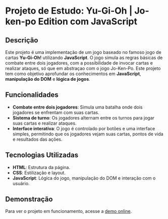 # Projeto de Estudo: Yu-Gi-Oh | Jo-ken-po Edition com JavaScript

## Descrição

Este projeto é uma implementação de um jogo baseado no famoso jogo de cartas **Yu-Gi-Oh!** utilizando **JavaScript**. O jogo simula as regras básicas de combate entre dois jogadores, com a possibilidade de invocar cartas e realizar ataques, só que em abstraçao com o jogo Jo-Ken-Po. Este projeto tem como objetivo aprofundar os conhecimentos em **JavaScript**, **manipulação do DOM** e **lógica de jogos**.

## Funcionalidades

- **Combate entre dois jogadores**: Simula uma batalha onde dois jogadores se enfrentam com suas cartas.
- **Sistema de turno**: Os jogadores alternam entre os turnos para jogar suas cartas e realizar ataques.
- **Interface interativa**: O jogo é controlado por botões e uma interface simples, permitindo que os jogadores vejam suas cartas, pontos de vida e resultados das ações.

## Tecnologias Utilizadas

- **HTML**: Estrutura da página.
- **CSS**: Estilização e layout.
- **JavaScript**: Lógica do jogo, manipulação do DOM e interação com o usuário.

## Demonstração

Para ver o projeto em funcionamento, acesse a [demo online](https://danieleksantos.github.io/GAME__Yugioh/).

